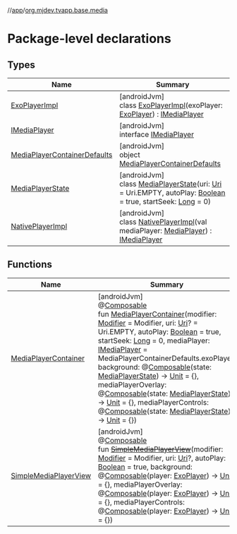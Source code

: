 //[app](../../index.md)/[org.mjdev.tvapp.base.media](index.md)

# Package-level declarations

## Types

| Name | Summary |
|---|---|
| [ExoPlayerImpl](-exo-player-impl/index.md) | [androidJvm]<br>class [ExoPlayerImpl](-exo-player-impl/index.md)(exoPlayer: [ExoPlayer](https://developer.android.com/reference/kotlin/androidx/media3/exoplayer/ExoPlayer.html)) : [IMediaPlayer](-i-media-player/index.md) |
| [IMediaPlayer](-i-media-player/index.md) | [androidJvm]<br>interface [IMediaPlayer](-i-media-player/index.md) |
| [MediaPlayerContainerDefaults](-media-player-container-defaults/index.md) | [androidJvm]<br>object [MediaPlayerContainerDefaults](-media-player-container-defaults/index.md) |
| [MediaPlayerState](-media-player-state/index.md) | [androidJvm]<br>class [MediaPlayerState](-media-player-state/index.md)(uri: [Uri](https://developer.android.com/reference/kotlin/android/net/Uri.html) = Uri.EMPTY, autoPlay: [Boolean](https://kotlinlang.org/api/latest/jvm/stdlib/kotlin/-boolean/index.html) = true, startSeek: [Long](https://kotlinlang.org/api/latest/jvm/stdlib/kotlin/-long/index.html) = 0) |
| [NativePlayerImpl](-native-player-impl/index.md) | [androidJvm]<br>class [NativePlayerImpl](-native-player-impl/index.md)(val mediaPlayer: [MediaPlayer](https://developer.android.com/reference/kotlin/android/media/MediaPlayer.html)) : [IMediaPlayer](-i-media-player/index.md) |

## Functions

| Name | Summary |
|---|---|
| [MediaPlayerContainer](-media-player-container.md) | [androidJvm]<br>@[Composable](https://developer.android.com/reference/kotlin/androidx/compose/runtime/Composable.html)<br>fun [MediaPlayerContainer](-media-player-container.md)(modifier: [Modifier](https://developer.android.com/reference/kotlin/androidx/compose/ui/Modifier.html) = Modifier, uri: [Uri](https://developer.android.com/reference/kotlin/android/net/Uri.html)? = Uri.EMPTY, autoPlay: [Boolean](https://kotlinlang.org/api/latest/jvm/stdlib/kotlin/-boolean/index.html) = true, startSeek: [Long](https://kotlinlang.org/api/latest/jvm/stdlib/kotlin/-long/index.html) = 0, mediaPlayer: [IMediaPlayer](-i-media-player/index.md) = MediaPlayerContainerDefaults.exoPlayer, background: @[Composable](https://developer.android.com/reference/kotlin/androidx/compose/runtime/Composable.html)(state: [MediaPlayerState](-media-player-state/index.md)) -&gt; [Unit](https://kotlinlang.org/api/latest/jvm/stdlib/kotlin/-unit/index.html) = {}, mediaPlayerOverlay: @[Composable](https://developer.android.com/reference/kotlin/androidx/compose/runtime/Composable.html)(state: [MediaPlayerState](-media-player-state/index.md)) -&gt; [Unit](https://kotlinlang.org/api/latest/jvm/stdlib/kotlin/-unit/index.html) = {}, mediaPlayerControls: @[Composable](https://developer.android.com/reference/kotlin/androidx/compose/runtime/Composable.html)(state: [MediaPlayerState](-media-player-state/index.md)) -&gt; [Unit](https://kotlinlang.org/api/latest/jvm/stdlib/kotlin/-unit/index.html) = {}) |
| [SimpleMediaPlayerView](-simple-media-player-view.md) | [androidJvm]<br>@[Composable](https://developer.android.com/reference/kotlin/androidx/compose/runtime/Composable.html)<br>fun [~~SimpleMediaPlayerView~~](-simple-media-player-view.md)(modifier: [Modifier](https://developer.android.com/reference/kotlin/androidx/compose/ui/Modifier.html) = Modifier, uri: [Uri](https://developer.android.com/reference/kotlin/android/net/Uri.html)?, autoPlay: [Boolean](https://kotlinlang.org/api/latest/jvm/stdlib/kotlin/-boolean/index.html) = true, background: @[Composable](https://developer.android.com/reference/kotlin/androidx/compose/runtime/Composable.html)(player: [ExoPlayer](https://developer.android.com/reference/kotlin/androidx/media3/exoplayer/ExoPlayer.html)) -&gt; [Unit](https://kotlinlang.org/api/latest/jvm/stdlib/kotlin/-unit/index.html) = {}, mediaPlayerOverlay: @[Composable](https://developer.android.com/reference/kotlin/androidx/compose/runtime/Composable.html)(player: [ExoPlayer](https://developer.android.com/reference/kotlin/androidx/media3/exoplayer/ExoPlayer.html)) -&gt; [Unit](https://kotlinlang.org/api/latest/jvm/stdlib/kotlin/-unit/index.html) = {}, mediaPlayerControls: @[Composable](https://developer.android.com/reference/kotlin/androidx/compose/runtime/Composable.html)(player: [ExoPlayer](https://developer.android.com/reference/kotlin/androidx/media3/exoplayer/ExoPlayer.html)) -&gt; [Unit](https://kotlinlang.org/api/latest/jvm/stdlib/kotlin/-unit/index.html) = {}) |
